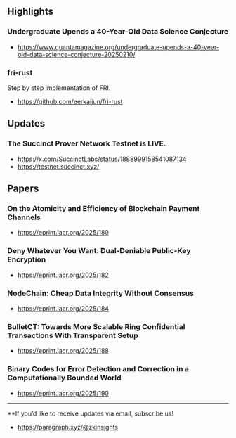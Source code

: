 ## Highlights
### Undergraduate Upends a 40-Year-Old Data Science Conjecture
- <https://www.quantamagazine.org/undergraduate-upends-a-40-year-old-data-science-conjecture-20250210/>
### fri-rust
Step by step implementation of FRI.
- <https://github.com/eerkaijun/fri-rust>

## Updates
### The Succinct Prover Network Testnet is LIVE.
- <https://x.com/SuccinctLabs/status/1888999158541087134>
- <https://testnet.succinct.xyz/>

## Papers
### On the Atomicity and Efficiency of Blockchain Payment Channels
- <https://eprint.iacr.org/2025/180>
### Deny Whatever You Want: Dual-Deniable Public-Key Encryption
- <https://eprint.iacr.org/2025/182>
### NodeChain: Cheap Data Integrity Without Consensus
- <https://eprint.iacr.org/2025/184>
### BulletCT: Towards More Scalable Ring Confidential Transactions With Transparent Setup
- <https://eprint.iacr.org/2025/188>
### Binary Codes for Error Detection and Correction in a Computationally Bounded World
- <https://eprint.iacr.org/2025/190>


---
**If you’d like to receive updates via email, subscribe us!

- <https://paragraph.xyz/@zkinsights>
